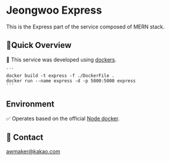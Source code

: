 # Jeongwoo Express

This is the Express part of the service composed of MERN stack.

## 🚀Quick Overview

📌 This service was developed using [dockers](https://www.docker.com/).

    ```
    docker build -t express -f ./DockerFile .
    docker run --name express -d -p 5000:5000 express
    ```

## Environment

✅ Operates based on the official [Node docker](https://hub.docker.com/_/node).

## 📩 Contact

awmaker@kakao.com

